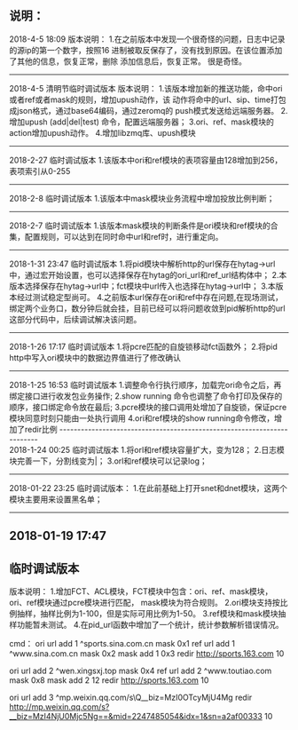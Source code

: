 说明：
-----------------------------------------------------------------------
2018-4-5 18:09
版本说明：
1.在之前版本中发现一个很奇怪的问题，日志中记录的源ip的第一个数字，按照16
进制被取反保存了，没有找到原因。在该位置添加了其他的信息，恢复正常，删除
添加信息后，恢复正常。
很是奇怪。


-----------------------------------------------------------------------
2018-4-5
清明节临时调试版本
版本说明：
1.该版本增加新的推送功能，命中ori或者ref或者mask的规则，增加upush动作，该
动作将命中的url、sip、time打包成json格式，通过base64编码，通过zeromq的
push模式发送给远端服务器。
2.增加upush (add|del|test) 命令，配置远端服务器；
3.ori、ref、mask模块的action增加upush动作。
4.增加libzmq库、upush模块

-----------------------------------------------------------------------
2018-2-27
临时调试版本
1.该版本中ori和ref模块的表项容量由128增加到256，表项索引从0-255

-----------------------------------------------------------------------
2018-2-8
临时调试版本
1.该版本中mask模块业务流程中增加投放比例判断；

------------------------------------------------------------------------
2018-2-7
临时调试版本
1.该版本mask模块的判断条件是ori模块和ref模块的合集，配置规则，可以达到在同时命中url和ref时，进行重定向。

------------------------------------------------------------------------
2018-1-31 23:47
临时调试版本
1.将pid模块中解析http的url保存在hytag->url中，通过宏开始设置，也可以选择保存在hytag的ori_url和ref_url结构体中；
2.本版本选择保存在hytag->url中；fct模块中url传入也选择在hytag->url中；
3.本版本经过测试稳定型尚可。
4.之前版本url保存在ori和ref中存在问题,在现场测试，绑定两个业务口，数分钟后就会挂，目前已经可以将问题收敛到pid解析http的url这部分代码中，后续调试解决该问题。

------------------------------------------------------------------------
2018-1-26 17:17
临时调试版本
1.将pcre匹配的自旋锁移动fct函数外；
2.将pid http中写入ori模块中的数据边界值进行了修改确认

------------------------------------------------------------------------
2018-1-25  16:53
临时调试版本
1.调整命令行执行顺序，加载完ori命令之后，再绑定接口进行收发包业务操作;
2.show running 命令也调整了命令打印及保存的顺序，接口绑定命令放在最后;
3.pcre模块的接口调用处增加了自旋锁，保证pcre模块同意时刻只能由一处执行调用
4.ori和ref模块的show running命令修改，增加了redir比例
------------------------------------------------------------------------\
2018-1-24 00:25
临时调试版本
1.将orl和ref模块容量扩大，变为128；
2.日志模块完善一下，分割线变为|；
3.orl和ref模块可以记录log；

-------------------------------------------------------------------------
2018-01-22 23:25
临时调试版本：
1.在此前基础上打开snet和dnet模块，这两个模块主要用来设置黑名单；

-------------------------------------------------------------------------
2018-01-19 17:47
--------------------------------------------------------------------------
临时调试版本
--------------------------------------------------------------------------
版本说明：
1.增加FCT、ACL模块，FCT模块中包含：ori、ref、mask模块，ori、ref模块通过pcre模块进行匹配，
mask模块为符合规则。
2.ori模块支持按比例抽样，抽样比例为1-100，但是实际可用比例为1-50。
3.ref模块和mask模块抽样功能暂未测试。
4.在pid_url函数中增加了一个统计，统计参数解析错误情况。

cmd：
ori url add 1 ^sports\.sina\.com\.cn mask 0x1
ref url add 1 ^www\.sina\.com\.cn mask 0x2
mask add 1 0x3 redir http://sports.163.com 10

ori url add 2 ^wen\.xingsxj\.top mask 0x4
ref url add 2 ^www\.toutiao\.com mask 0x8
mask add 2 12 redir http://sports.163.com 10

ori url add 3 ^mp\.weixin\.qq\.com\/s\\Q__biz=MzI0OTcyMjU4Mg redir http://mp.weixin.qq.com/s?__biz=MzI4NjU0Mjc5Ng==&mid=2247485054&idx=1&sn=a2af00333 10
